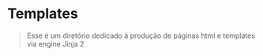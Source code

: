 # Templates

> Esse é um diretório dedicado à produção de páginas html
> e templates via engine Jinja 2
